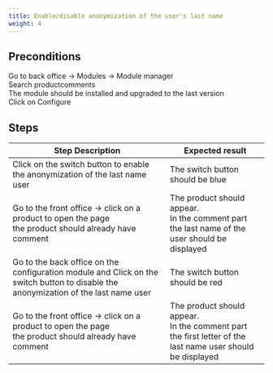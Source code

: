 ```yaml
---
title: Enable/disable anonymization of the user's last name
weight: 4
---
```


## Preconditions

Go to back office -> Modules -> Module manager\
Search productcomments\
The module should be installed and upgraded to the last version\
Click on Configure
## Steps
| Step Description | Expected result |
| ----- | ----- |
| Click on the switch button to enable the anonymization of the last name user | The switch button should be blue |
| Go to the front office -> click on a product to open the page<br>the product should already have comment | The product should appear.<br>In the comment part the last name of the user should be displayed |
| Go to the back office on the configuration module and Click on the switch button to disable the anonymization of the last name user | The switch button should be red |
| Go to the front office -> click on a product to open the page<br>the product should already have comment | The product should appear.<br>In the comment part the first letter of the last name user should be displayed |
